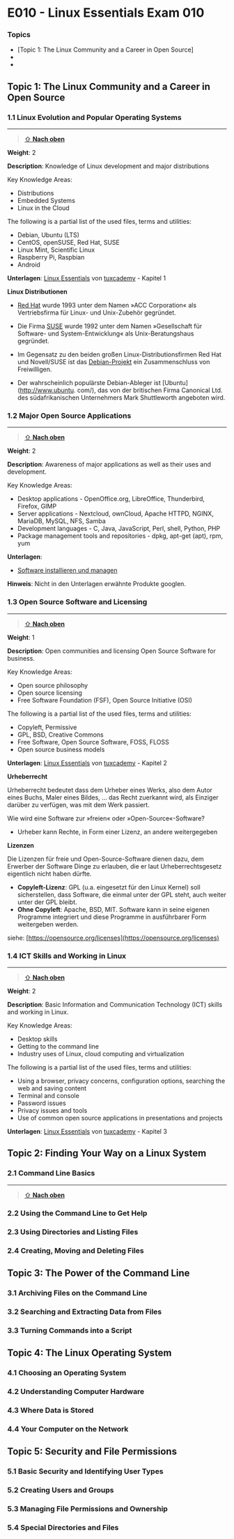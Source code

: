 [1]: https://www.tuxcademy.org/download/de/lxes/lxes-de-manual.pdf
[7]: https://www.tuxcademy.org/

# E010 - Linux Essentials Exam 010

### Topics

* [Topic 1: The Linux Community and a Career in Open Source]
* 
*

## Topic 1: The Linux Community and a Career in Open Source

### 1.1 Linux Evolution and Popular Operating Systems
*** 

> [⇧ **Nach oben**](#topics)

**Weight**: 2

**Description**: Knowledge of Linux development and major distributions

Key Knowledge Areas:
* Distributions
* Embedded Systems
* Linux in the Cloud

The following is a partial list of the used files, terms and utilities:
* Debian, Ubuntu (LTS)
* CentOS, openSUSE, Red Hat, SUSE
* Linux Mint, Scientific Linux
* Raspberry Pi, Raspbian
* Android

**Unterlagen**: [Linux Essentials][1] von [tuxcademy][7] - Kapitel 1

**Linux Distributionen**

* [Red Hat](http://www.redhat.com/) wurde 1993 unter dem Namen »ACC Corporation« als Vertriebsfirma für Linux- und Unix-Zubehör gegründet.

 
* Die Firma [SUSE](https://www.suse.com/de-de/) wurde 1992 unter dem Namen »Gesellschaft für Software- und System-Entwicklung« als Unix-Beratungshaus gegründet.


* Im Gegensatz zu den beiden großen Linux-Distributionsfirmen Red Hat und Novell/SUSE ist das [Debian-Projekt](http://www.debian.org/) ein Zusammenschluss von Freiwilligen.


* Der wahrscheinlich populärste Debian-Ableger ist [Ubuntu](http://www.ubuntu. com/), das von der britischen Firma Canonical Ltd. des südafrikanischen Unternehmers Mark Shuttleworth angeboten wird.


### 1.2 Major Open Source Applications
*** 

> [⇧ **Nach oben**](#topics)

**Weight**: 2

**Description**: Awareness of major applications as well as their uses and development.

Key Knowledge Areas:
* Desktop applications - OpenOffice.org, LibreOffice, Thunderbird, Firefox, GIMP
* Server applications - Nextcloud, ownCloud, Apache HTTPD, NGINX, MariaDB, MySQL, NFS, Samba
* Development languages - C, Java, JavaScript, Perl, shell, Python, PHP
* Package management tools and repositories - dpkg, apt-get (apt), rpm, yum

**Unterlagen**:

* [Software installieren und managen](md/10-Linux-System/11-Softwareinstallation.md)
 
**Hinweis**: Nicht in den Unterlagen erwähnte Produkte googlen.

### 1.3 Open Source Software and Licensing
*** 

> [⇧ **Nach oben**](#topics)

**Weight**: 1

**Description**: Open communities and licensing Open Source Software for business.

Key Knowledge Areas:
* Open source philosophy
* Open source licensing
* Free Software Foundation (FSF), Open Source Initiative (OSI)

The following is a partial list of the used files, terms and utilities:
* Copyleft, Permissive
* GPL, BSD, Creative Commons
* Free Software, Open Source Software, FOSS, FLOSS
* Open source business models

**Unterlagen**: [Linux Essentials][1] von [tuxcademy][7] - Kapitel 2

**Urheberrecht**

Urheberrecht bedeutet dass dem Urheber eines Werks, also dem Autor eines Buchs, Maler eines Bildes, … das Recht zuerkannt wird, als Einziger darüber zu verfügen, was mit dem Werk passiert.

Wie wird eine Software zur »freien« oder »Open-Source«-Software? 
* Urheber kann Rechte, in Form einer Lizenz, an andere weitergegeben

**Lizenzen**

Die Lizenzen für freie und Open-Source-Software dienen dazu, dem Erwerber der Software Dinge zu erlauben, die er laut Urheberrechtsgesetz eigentlich nicht haben dürfte.

* **Copyleft-Lizenz**: GPL (u.a. eingesetzt für den Linux Kernel) soll sicherstellen, dass Software, die einmal unter der GPL steht, auch weiter unter der GPL bleibt.
* **Ohne Copyleft**: Apache, BSD, MIT. Software kann in seine eigenen Programme integriert und diese Programme in ausführbarer Form weitergeben werden.

siehe: [https://opensource.org/licenses](https://opensource.org/licenses)

### 1.4 ICT Skills and Working in Linux
*** 

> [⇧ **Nach oben**](#topics)

**Weight**: 2

**Description**: Basic Information and Communication Technology (ICT) skills and working in Linux.

Key Knowledge Areas:
* Desktop skills
* Getting to the command line
* Industry uses of Linux, cloud computing and virtualization

The following is a partial list of the used files, terms and utilities:
* Using a browser, privacy concerns, configuration options, searching the web and saving content
* Terminal and console
* Password issues
* Privacy issues and tools
* Use of common open source applications in presentations and projects

**Unterlagen**: [Linux Essentials][1] von [tuxcademy][7] - Kapitel 3

## Topic 2: Finding Your Way on a Linux System

### 2.1 Command Line Basics
*** 

> [⇧ **Nach oben**](#topics)

### 2.2 Using the Command Line to Get Help

### 2.3 Using Directories and Listing Files

### 2.4 Creating, Moving and Deleting Files

## Topic 3: The Power of the Command Line

### 3.1 Archiving Files on the Command Line

### 3.2 Searching and Extracting Data from Files

### 3.3 Turning Commands into a Script

## Topic 4: The Linux Operating System

### 4.1 Choosing an Operating System

### 4.2 Understanding Computer Hardware

### 4.3 Where Data is Stored 

### 4.4 Your Computer on the Network

## Topic 5: Security and File Permissions

### 5.1 Basic Security and Identifying User Types

### 5.2 Creating Users and Groups

### 5.3 Managing File Permissions and Ownership

### 5.4 Special Directories and Files